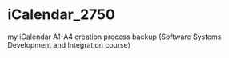 # iCalendar_2750
my iCalendar A1-A4 creation process backup (Software Systems Development and Integration course)
